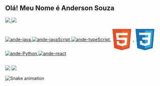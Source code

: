 ## Olá! Meu Nome é Anderson Souza

<div>
  <a href="https://github.com/andersonsouza12">
  <img height="180cmm" src= "https://github-readme-stats.vercel.app/api?username=andersonsouza12&count_private=true&show_icons=true&theme=dracula&include_all_commits=true&count_private=true"/>
  <img height="180cm" src="https://github-readme-stats.vercel.app/api/top-langs/?username=andersonsouza12&layout=compact&langs_count=16&theme=dracula"/>   
</div>
 
<div style="display: inline_block"><br>
  <img align="center" alt="ande-java" height="70" width="70" src="https://cdn.jsdelivr.net/gh/devicons/devicon/icons/java/java-original-wordmark.svg">
  <img align="center" alt="ande-javaScript" height="70" width="70" src="https://cdn.jsdelivr.net/gh/devicons/devicon/icons/javascript/javascript-original.svg" />
  <img align="center" alt="ande-typeScript" height="70" width="70" src="https://cdn.jsdelivr.net/gh/devicons/devicon/icons/typescript/typescript-original.svg" />
  <img align="center" alt="ande-HTML" height="70" width="70" src="https://raw.githubusercontent.com/devicons/devicon/master/icons/html5/html5-original.svg">
  <img align="center" alt="ande-CSS" height="70" width="70" src="https://raw.githubusercontent.com/devicons/devicon/master/icons/css3/css3-original.svg">
  <img align="center" alt="ande-Python" height="70" width="70" src="https://cdn.jsdelivr.net/gh/devicons/devicon/icons/python/python-original-wordmark.svg" />
   <img align="center" alt="ande-react" height="70" width="70" src="https://cdn.jsdelivr.net/gh/devicons/devicon/icons/react/react-original-wordmark.svg" />
    
</div>
 
 
  ## 

<div>
  <a target="_blank" href= "mailto:andersonfsouza12@gmail.com"><img src="https://img.shields.io/badge/Gmail-D14836?style=for-the-badge&logo=gmail&logoColor=white" 
  target="_blank"></a>
  <a target="_blank" href="https://www.linkedin.com/in/anderson-souza-804ba81b2" target="blank"><img src="https://img.shields.io/badge/LinkedIn-0077B5?style=for-the-badge&logo=linkedin&logoColor=white" target="_blank"></a>

  ![Snake animation](https://github.com/andersonsouza12/andersonsouza12/blob/output/github-contribution-grid-snake.svg) 

</div>
